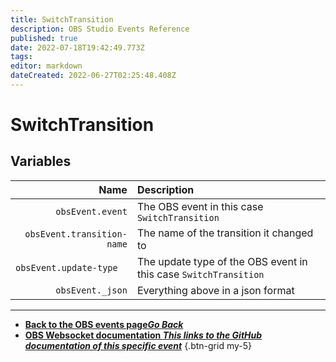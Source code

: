 ```yaml
---
title: SwitchTransition
description: OBS Studio Events Reference
published: true
date: 2022-07-18T19:42:49.773Z
tags: 
editor: markdown
dateCreated: 2022-06-27T02:25:48.408Z
---
```


# SwitchTransition

## Variables

Name | Description
----:|:------------
`obsEvent.event` | The OBS event in this case `SwitchTransition`
`obsEvent.transition-name` | The name of the transition it changed to
`obsEvent.update-type	` | The update type of the OBS event in this case `SwitchTransition`
`obsEvent._json` | Everything above in a json format

---

- [<i class="mdi mdi-chevron-left"></i>**Back to the OBS events page*Go Back***](/en/Broadcasters/OBS/Archive/Events)
- [<i class="mdi mdi-github"></i> **OBS Websocket documentation *This links to the GitHub documentation of this specific event***](https://github.com/obsproject/obs-websocket/blob/4.x-current/docs/generated/protocol.md#switchtransition)
{.btn-grid my-5}